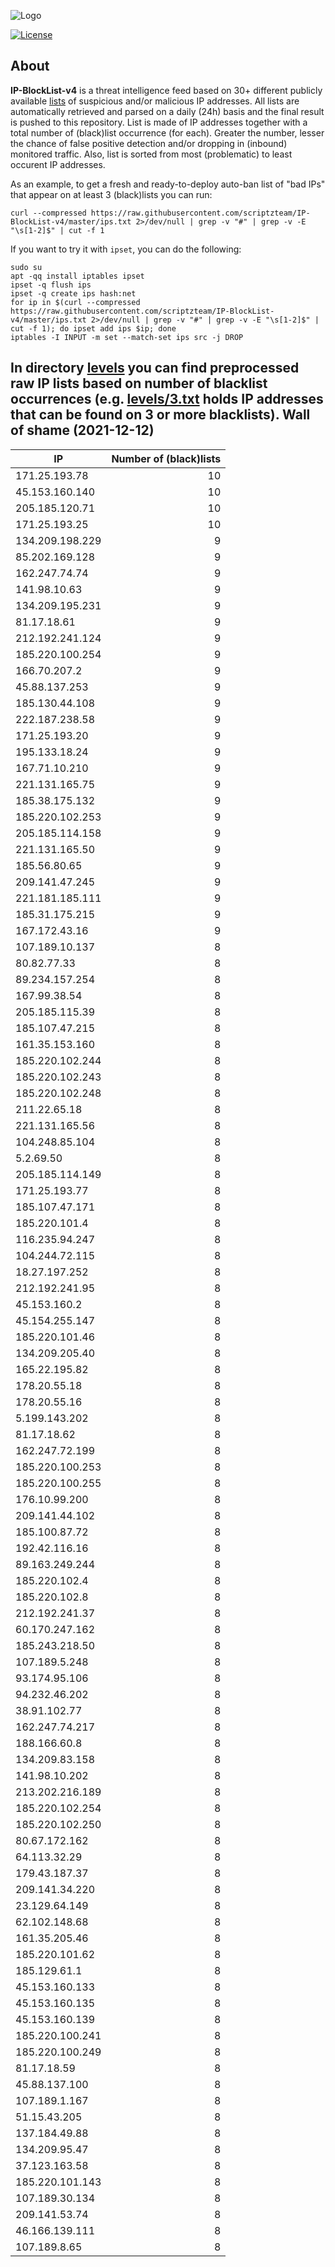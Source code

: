 ![Logo](https://i.imgur.com/PyKLAe7.png)

[![License](https://img.shields.io/badge/license-The_Unlicense-red.svg)](https://unlicense.org/)

About
----

**IP-BlockList-v4** is a threat intelligence feed based on 30+ different publicly available [lists](https://github.com/stamparm/maltrail) of suspicious and/or malicious IP addresses. All lists are automatically retrieved and parsed on a daily (24h) basis and the final result is pushed to this repository. List is made of IP addresses together with a total number of (black)list occurrence (for each). Greater the number, lesser the chance of false positive detection and/or dropping in (inbound) monitored traffic. Also, list is sorted from most (problematic) to least occurent IP addresses.

As an example, to get a fresh and ready-to-deploy auto-ban list of "bad IPs" that appear on at least 3 (black)lists you can run:

```
curl --compressed https://raw.githubusercontent.com/scriptzteam/IP-BlockList-v4/master/ips.txt 2>/dev/null | grep -v "#" | grep -v -E "\s[1-2]$" | cut -f 1
```

If you want to try it with `ipset`, you can do the following:

```
sudo su
apt -qq install iptables ipset
ipset -q flush ips
ipset -q create ips hash:net
for ip in $(curl --compressed https://raw.githubusercontent.com/scriptzteam/IP-BlockList-v4/master/ips.txt 2>/dev/null | grep -v "#" | grep -v -E "\s[1-2]$" | cut -f 1); do ipset add ips $ip; done
iptables -I INPUT -m set --match-set ips src -j DROP
```

In directory [levels](levels) you can find preprocessed raw IP lists based on number of blacklist occurrences (e.g. [levels/3.txt](levels/3.txt) holds IP addresses that can be found on 3 or more blacklists).
Wall of shame (2021-12-12)
----

|IP|Number of (black)lists|
|---|--:|
171.25.193.78|10
45.153.160.140|10
205.185.120.71|10
171.25.193.25|10
134.209.198.229|9
85.202.169.128|9
162.247.74.74|9
141.98.10.63|9
134.209.195.231|9
81.17.18.61|9
212.192.241.124|9
185.220.100.254|9
166.70.207.2|9
45.88.137.253|9
185.130.44.108|9
222.187.238.58|9
171.25.193.20|9
195.133.18.24|9
167.71.10.210|9
221.131.165.75|9
185.38.175.132|9
185.220.102.253|9
205.185.114.158|9
221.131.165.50|9
185.56.80.65|9
209.141.47.245|9
221.181.185.111|9
185.31.175.215|9
167.172.43.16|9
107.189.10.137|8
80.82.77.33|8
89.234.157.254|8
167.99.38.54|8
205.185.115.39|8
185.107.47.215|8
161.35.153.160|8
185.220.102.244|8
185.220.102.243|8
185.220.102.248|8
211.22.65.18|8
221.131.165.56|8
104.248.85.104|8
5.2.69.50|8
205.185.114.149|8
171.25.193.77|8
185.107.47.171|8
185.220.101.4|8
116.235.94.247|8
104.244.72.115|8
18.27.197.252|8
212.192.241.95|8
45.153.160.2|8
45.154.255.147|8
185.220.101.46|8
134.209.205.40|8
165.22.195.82|8
178.20.55.18|8
178.20.55.16|8
5.199.143.202|8
81.17.18.62|8
162.247.72.199|8
185.220.100.253|8
185.220.100.255|8
176.10.99.200|8
209.141.44.102|8
185.100.87.72|8
192.42.116.16|8
89.163.249.244|8
185.220.102.4|8
185.220.102.8|8
212.192.241.37|8
60.170.247.162|8
185.243.218.50|8
107.189.5.248|8
93.174.95.106|8
94.232.46.202|8
38.91.102.77|8
162.247.74.217|8
188.166.60.8|8
134.209.83.158|8
141.98.10.202|8
213.202.216.189|8
185.220.102.254|8
185.220.102.250|8
80.67.172.162|8
64.113.32.29|8
179.43.187.37|8
209.141.34.220|8
23.129.64.149|8
62.102.148.68|8
161.35.205.46|8
185.220.101.62|8
185.129.61.1|8
45.153.160.133|8
45.153.160.135|8
45.153.160.139|8
185.220.100.241|8
185.220.100.249|8
81.17.18.59|8
45.88.137.100|8
107.189.1.167|8
51.15.43.205|8
137.184.49.88|8
134.209.95.47|8
37.123.163.58|8
185.220.101.143|8
107.189.30.134|8
209.141.53.74|8
46.166.139.111|8
107.189.8.65|8
